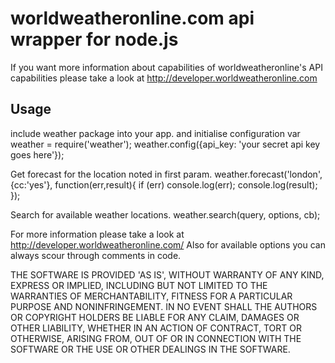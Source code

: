 # worldweatheronline.com api wrapper for node.js
If you want more information about capabilities of worldweatheronline's API capabilities
please take a look at http://developer.worldweatheronline.com

## Usage

include weather package into your app. and initialise configuration
    var weather = require('weather');
    weather.config({api_key: 'your secret api key goes here'});
   
Get forecast for the location noted in first param. 
   weather.forecast('london', {cc:'yes'}, function(err,result){
      if (err) console.log(err);
      console.log(result);
    });

Search for available weather locations.
    weather.search(query, options, cb);

For more information please take a look at http://developer.worldweatheronline.com/
Also for available options you can always scour through comments in code.

THE SOFTWARE IS PROVIDED 'AS IS', WITHOUT WARRANTY OF ANY KIND, EXPRESS OR IMPLIED, INCLUDING BUT NOT LIMITED TO THE WARRANTIES OF MERCHANTABILITY, FITNESS FOR A PARTICULAR PURPOSE AND NONINFRINGEMENT. IN NO EVENT SHALL THE AUTHORS OR COPYRIGHT HOLDERS BE LIABLE FOR ANY CLAIM, DAMAGES OR OTHER LIABILITY, WHETHER IN AN ACTION OF CONTRACT, TORT OR OTHERWISE, ARISING FROM, OUT OF OR IN CONNECTION WITH THE SOFTWARE OR THE USE OR OTHER DEALINGS IN THE SOFTWARE.